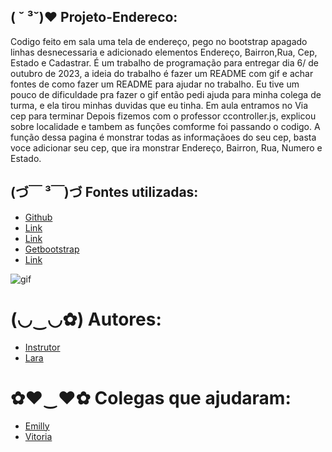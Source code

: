 ##  ( ˘ ³˘)♥ Projeto-Endereco:
Codigo feito em sala uma tela de endereço, pego no bootstrap apagado linhas desnecessaria e adicionado elementos Endereço, Bairron,Rua, Cep, Estado e Cadastrar. É um trabalho de programação para entregar dia 6/ de outubro de 2023, a ideia do trabalho é fazer um README com gif e achar fontes de como fazer um README para ajudar no trabalho. Eu tive um pouco de dificuldade pra fazer o gif então pedi ajuda para minha colega de turma, e ela tirou minhas duvidas que eu tinha. Em aula entramos no Via cep para terminar Depois fizemos com o professor ccontroller.js, explicou sobre localidade e tambem as funções comforme foi passando o codigo. A função dessa pagina é monstrar todas as informaçãoes do seu cep, basta voce adicionar seu cep, que ira monstrar Endereço, Bairron, Rua, Numero e Estado.

## (づ￣ ³￣)づ Fontes utilizadas:
* [Github](https://github.com/laraassuncao18/projeto-CadEndereco)
* [Link](https://developer.mozilla.org/pt-BR/docs/Web/JavaScript/Guide/Regular_expressions)
* [Link](https://www.regexpal.com/)
* [Getbootstrap](https://getbootstrap.comhttps/docs/5.3/forms/layout/)
* [Link](https://viacep.com.br/exemplo/javascript/)

![gif](gif/Gravando-2023-09-20-124922%20(1).gif)

 #  (◡‿◡✿) Autores:
 * [Instrutor](https://github.com/LeonardoRochaMarista)
 * [Lara](https://github.com/laraassuncao18)

  # ✿♥‿♥✿ Colegas que ajudaram:

  * [Emilly](https://github.com/emillycaaroline)
  * [Vitoria](https://github.com/vickieww)
 
 